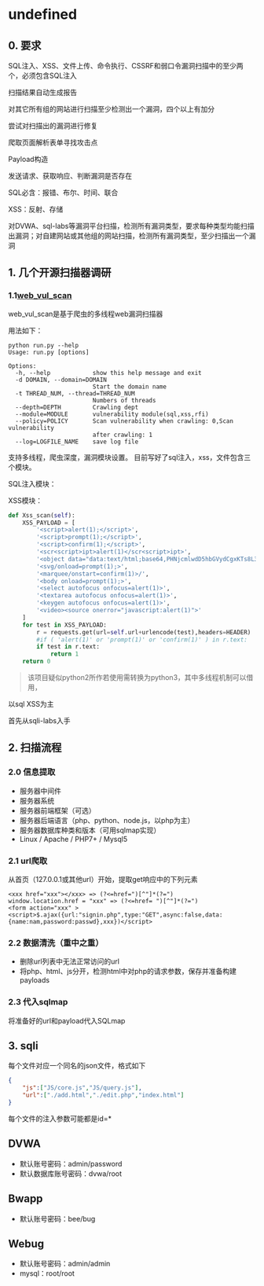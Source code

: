 # undefined

## 0. 要求

SQL注入、XSS、文件上传、命令执行、CSSRF和弱口令漏洞扫描中的至少两个，必须包含SQL注入

扫描结果自动生成报告

对其它所有组的网站进行扫描至少检测出一个漏洞，四个以上有加分

尝试对扫描出的漏洞进行修复



爬取页面解析表单寻找攻击点

Payload构造

发送请求、获取响应、判断漏洞是否存在

SQL必含：报错、布尔、时间、联合

XSS：反射、存储

对DVWA、sql-labs等漏洞平台扫描，检测所有漏洞类型，要求每种类型均能扫描出漏洞；对自建网站或其他组的网站扫描，检测所有漏洞类型，至少扫描出一个漏洞

## 1. 几个开源扫描器调研

### 1.1[web_vul_scan](https://github.com/youmengxuefei/web_vul_scan)

web_vul_scan是基于爬虫的多线程web漏洞扫描器

用法如下：

    python run.py --help
    Usage: run.py [options]
    
    Options:
      -h, --help            show this help message and exit
      -d DOMAIN, --domain=DOMAIN
                            Start the domain name
      -t THREAD_NUM, --thread=THREAD_NUM
                            Numbers of threads
      --depth=DEPTH         Crawling dept
      --module=MODULE       vulnerability module(sql,xss,rfi)
      --policy=POLICY       Scan vulnerability when crawling: 0,Scan vulnerability
                            after crawling: 1
      --log=LOGFILE_NAME    save log file

支持多线程，爬虫深度，漏洞模块设置。
目前写好了sql注入，xss，文件包含三个模块。

SQL注入模块：



XSS模块：

```python
def Xss_scan(self):
    XSS_PAYLOAD	= [
        '<script>alert(1);</script>',
        '<script>prompt(1);</script>',
        '<script>confirm(1);</script>',
        '<scr<script>ipt>alert(1)</scr<script>ipt>',
        '<object data="data:text/html;base64,PHNjcmlwdD5hbGVydCgxKTs8L3NjcmlwdD4=">',
        '<svg/onload=prompt(1);>',
        '<marquee/onstart=confirm(1)>/',
        '<body onload=prompt(1);>',
        '<select autofocus onfocus=alert(1)>',
        '<textarea autofocus onfocus=alert(1)>',
        '<keygen autofocus onfocus=alert(1)>',
        '<video><source onerror="javascript:alert(1)">'		
    ]
    for test in XSS_PAYLOAD:
        r = requests.get(url=self.url+urlencode(test),headers=HEADER)
        #if ( 'alert(1)' or 'prompt(1)' or 'confirm(1)' ) in r.text:
        if test in r.text:
            return 1
    return 0
```



>   该项目疑似python2所作若使用需转换为python3，其中多线程机制可以借用， 

以sql XSS为主

首先从sqli-labs入手

## 2. 扫描流程

### 2.0 信息提取

-   服务器中间件
-   服务器系统
-   服务器前端框架（可选）
-   服务器后端语言（php、python、node.js，以php为主）
-   服务器数据库种类和版本（可用sqlmap实现）
-   Linux / Apache / PHP7+ / Mysql5

### 2.1 url爬取

从首页（127.0.0.1或其他url）开始，提取get响应中的下列元素

```
<xxx href="xxx"></xxx> => (?<=href=")[^"]*(?=")
window.location.href = "xxx" => (?<=href= ")[^"]*(?=")
<form action="xxx" >
<script>$.ajax({url:"signin.php",type:"GET",async:false,data:{name:nam,password:passwd},xxx})</script>
```

### 2.2 数据清洗（重中之重）

-   删除url列表中无法正常访问的url
-   将php、html、js分开，检测html中对php的请求参数，保存并准备构建payloads

### 2.3 代入sqlmap

将准备好的url和payload代入SQLmap

## 3. sqli

每个文件对应一个同名的json文件，格式如下

```json
{
    "js":["JS/core.js","JS/query.js"],
    "url":["./add.html","./edit.php","index.html"]
}
```

每个文件的注入参数可能都是id=\*



## DVWA

-   默认账号密码：admin/password
-   默认数据库账号密码：dvwa/root

## Bwapp

-   默认账号密码：bee/bug

## Webug

-   默认账号密码：admin/admin
-   mysql：root/root

